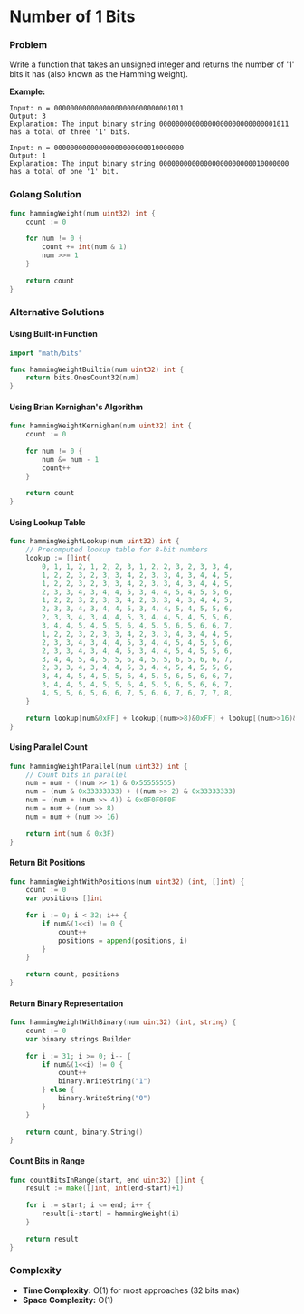 # Number of 1 Bits

### Problem
Write a function that takes an unsigned integer and returns the number of '1' bits it has (also known as the Hamming weight).

**Example:**
```
Input: n = 00000000000000000000000000001011
Output: 3
Explanation: The input binary string 00000000000000000000000000001011 has a total of three '1' bits.

Input: n = 00000000000000000000000010000000
Output: 1
Explanation: The input binary string 00000000000000000000000010000000 has a total of one '1' bit.
```

### Golang Solution

```go
func hammingWeight(num uint32) int {
    count := 0
    
    for num != 0 {
        count += int(num & 1)
        num >>= 1
    }
    
    return count
}
```

### Alternative Solutions

#### **Using Built-in Function**
```go
import "math/bits"

func hammingWeightBuiltin(num uint32) int {
    return bits.OnesCount32(num)
}
```

#### **Using Brian Kernighan's Algorithm**
```go
func hammingWeightKernighan(num uint32) int {
    count := 0
    
    for num != 0 {
        num &= num - 1
        count++
    }
    
    return count
}
```

#### **Using Lookup Table**
```go
func hammingWeightLookup(num uint32) int {
    // Precomputed lookup table for 8-bit numbers
    lookup := []int{
        0, 1, 1, 2, 1, 2, 2, 3, 1, 2, 2, 3, 2, 3, 3, 4,
        1, 2, 2, 3, 2, 3, 3, 4, 2, 3, 3, 4, 3, 4, 4, 5,
        1, 2, 2, 3, 2, 3, 3, 4, 2, 3, 3, 4, 3, 4, 4, 5,
        2, 3, 3, 4, 3, 4, 4, 5, 3, 4, 4, 5, 4, 5, 5, 6,
        1, 2, 2, 3, 2, 3, 3, 4, 2, 3, 3, 4, 3, 4, 4, 5,
        2, 3, 3, 4, 3, 4, 4, 5, 3, 4, 4, 5, 4, 5, 5, 6,
        2, 3, 3, 4, 3, 4, 4, 5, 3, 4, 4, 5, 4, 5, 5, 6,
        3, 4, 4, 5, 4, 5, 5, 6, 4, 5, 5, 6, 5, 6, 6, 7,
        1, 2, 2, 3, 2, 3, 3, 4, 2, 3, 3, 4, 3, 4, 4, 5,
        2, 3, 3, 4, 3, 4, 4, 5, 3, 4, 4, 5, 4, 5, 5, 6,
        2, 3, 3, 4, 3, 4, 4, 5, 3, 4, 4, 5, 4, 5, 5, 6,
        3, 4, 4, 5, 4, 5, 5, 6, 4, 5, 5, 6, 5, 6, 6, 7,
        2, 3, 3, 4, 3, 4, 4, 5, 3, 4, 4, 5, 4, 5, 5, 6,
        3, 4, 4, 5, 4, 5, 5, 6, 4, 5, 5, 6, 5, 6, 6, 7,
        3, 4, 4, 5, 4, 5, 5, 6, 4, 5, 5, 6, 5, 6, 6, 7,
        4, 5, 5, 6, 5, 6, 6, 7, 5, 6, 6, 7, 6, 7, 7, 8,
    }
    
    return lookup[num&0xFF] + lookup[(num>>8)&0xFF] + lookup[(num>>16)&0xFF] + lookup[(num>>24)&0xFF]
}
```

#### **Using Parallel Count**
```go
func hammingWeightParallel(num uint32) int {
    // Count bits in parallel
    num = num - ((num >> 1) & 0x55555555)
    num = (num & 0x33333333) + ((num >> 2) & 0x33333333)
    num = (num + (num >> 4)) & 0x0F0F0F0F
    num = num + (num >> 8)
    num = num + (num >> 16)
    
    return int(num & 0x3F)
}
```

#### **Return Bit Positions**
```go
func hammingWeightWithPositions(num uint32) (int, []int) {
    count := 0
    var positions []int
    
    for i := 0; i < 32; i++ {
        if num&(1<<i) != 0 {
            count++
            positions = append(positions, i)
        }
    }
    
    return count, positions
}
```

#### **Return Binary Representation**
```go
func hammingWeightWithBinary(num uint32) (int, string) {
    count := 0
    var binary strings.Builder
    
    for i := 31; i >= 0; i-- {
        if num&(1<<i) != 0 {
            count++
            binary.WriteString("1")
        } else {
            binary.WriteString("0")
        }
    }
    
    return count, binary.String()
}
```

#### **Count Bits in Range**
```go
func countBitsInRange(start, end uint32) []int {
    result := make([]int, int(end-start)+1)
    
    for i := start; i <= end; i++ {
        result[i-start] = hammingWeight(i)
    }
    
    return result
}
```

### Complexity
- **Time Complexity:** O(1) for most approaches (32 bits max)
- **Space Complexity:** O(1)